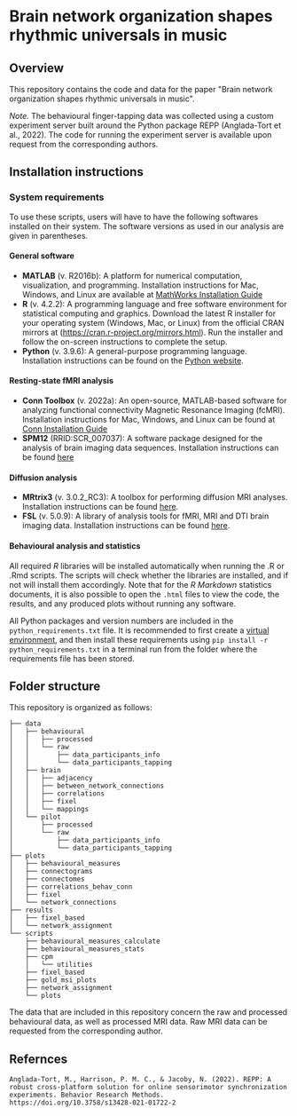 # Brain network organization shapes rhythmic universals in music

## Overview

This repository contains the code and data for the paper "Brain network organization shapes rhythmic universals in music".

*Note.* The behavioural finger-tapping data was collected using a custom experiment server built around the Python package REPP (Anglada-Tort et al., 2022).
The code for running the experiment server is available upon request from the corresponding authors.

## Installation instructions

### System requirements
To use these scripts, users will have to have the following softwares installed on their system. The software versions as used in our analysis are given
in parentheses.

#### General software
- **MATLAB** (v. R2016b): A platform for numerical computation, visualization, and programming. Installation instructions for Mac, Windows, and Linux
are available at [MathWorks Installation Guide](https://it.mathworks.com/help/install/ug/install-products-with-internet-connection.html)
- **R** (v. 4.2.2): A programming language and free software environment for statistical computing and graphics. Download the latest R installer for your
operating system (Windows, Mac, or Linux) from the official CRAN mirrors at (https://cran.r-project.org/mirrors.html).
Run the installer and follow the on-screen instructions to complete the setup.
- **Python** (v. 3.9.6): A general-purpose programming language. Installation instructions can be found on the [Python website](https://www.python.org/).

#### Resting-state fMRI analysis
- **Conn Toolbox** (v. 2022a): An open-source, MATLAB-based software for analyzing functional connectivity Magnetic Resonance Imaging (fcMRI).
Installation instructions for Mac, Windows, and Linux can be found at [Conn Installation Guide](https://web.conn-toolbox.org/resources/conn-installation)
- **SPM12** (RRID:SCR_007037): A software package designed for the analysis of brain imaging data sequences.
Installation instructions can be found [here](https://www.fil.ion.ucl.ac.uk/spm/software/spm12/)

#### Diffusion analysis
- **MRtrix3** (v. 3.0.2_RC3): A toolbox for performing diffusion MRI analyses. Installation instructions can be found [here](https://www.mrtrix.org/).
- **FSL** (v. 5.0.9): A library of analysis tools for fMRI, MRI and DTI brain imaging data. Installation instructions can be found [here](https://web.mit.edu/fsl_v5.0.10/fsl/doc/wiki/FSL.html).

#### Behavioural analysis and statistics
All required _R_ libraries will be installed automatically when running the .R or .Rmd scripts. The scripts will check whether the libraries are installed,
and if not will install them accordingly. Note that for the _R Markdown_ statistics documents, it is also possible to open the ``.html`` files to view the
code, the results, and any produced plots without running any software.

All Python packages and version numbers are included in the ``python_requirements.txt`` file. It is recommended to first create a [virtual environment](https://docs.python.org/3/library/venv.html), and
then install these requirements using ``pip install -r python_requirements.txt`` in a terminal run from the folder where the requirements file has been stored.

## Folder structure
This repository is organized as follows:
```
├── data
│   ├── behavioural
│   │   ├── processed
│   │   └── raw
│   │       ├── data_participants_info
│   │       └── data_participants_tapping
│   ├── brain
│   │   ├── adjacency
│   │   ├── between_network_connections
│   │   ├── correlations
│   │   ├── fixel
│   │   └── mappings
│   └── pilot
│       ├── processed
│       └── raw
│           ├── data_participants_info
│           └── data_participants_tapping
├── plots
│   ├── behavioural_measures
│   ├── connectograms
│   ├── connectomes
│   ├── correlations_behav_conn
│   ├── fixel
│   └── network_connections
├── results
│   ├── fixel_based
│   └── network_assignment
└── scripts
    ├── behavioural_measures_calculate
    ├── behavioural_measures_stats
    ├── cpm
    │   └── utilities
    ├── fixel_based
    ├── gold_msi_plots
    ├── network_assignment
    └── plots
```

The data that are included in this repository concern the raw and processed behavioural data, as well as processed MRI data. Raw MRI data
can be requested from the corresponding author.

## Refernces

```
Anglada-Tort, M., Harrison, P. M. C., & Jacoby, N. (2022). REPP: A robust cross-platform solution for online sensorimotor synchronization experiments. Behavior Research Methods. https://doi.org/10.3758/s13428-021-01722-2
```